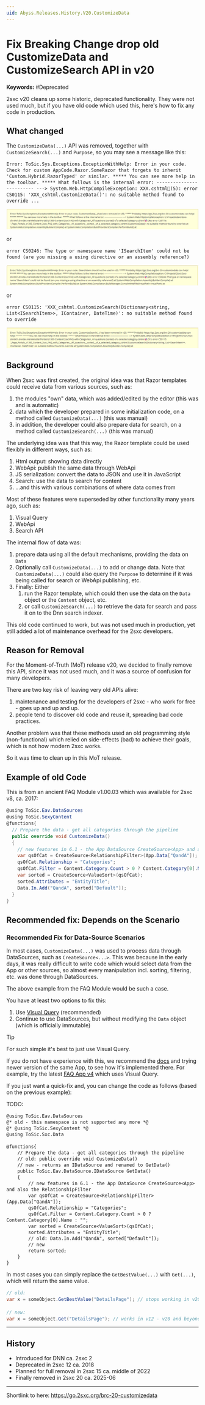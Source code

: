 ```yaml
---
uid: Abyss.Releases.History.V20.CustomizeData
---
```


# Fix Breaking Change drop old CustomizeData and CustomizeSearch API in v20

**Keywords:** #Deprecated

2sxc v20 cleans up some historic, deprecated functionality.
They were not used much, but if you have old code which used this, here's how to fix any code in production.

## What changed

The `CustomizeData(...)` API was removed, together with `CustomizeSearch(...)` and `Purpose`, so you may see a message like this:

```text
Error: ToSic.Sys.Exceptions.ExceptionWithHelp: Error in your code. Check for custom AppCode.Razor.SomeRazor that forgets to inherit 'Custom.Hybrid.RazorTyped' or similar. ***** You can see more help in the toolbar. ***** What follows is the internal error: ------------------------- ---> System.Web.HttpCompileException: XXX.cshtml🎯(5): error CS0115: 'XXX_cshtml.CustomizeData()': no suitable method found to override ...
```

<img src="./assets/error-customize-data.webp" class="full-width" />

or

```text
error CS0246: The type or namespace name 'ISearchItem' could not be found (are you missing a using directive or an assembly reference?)
```

<img src="./assets/error-isearchitem.webp" class="full-width" />

or

```text
error CS0115: 'XXX_cshtml.CustomizeSearch(Dictionary<string, List<ISearchItem>>, IContainer, DateTime)': no suitable method found to override 
```

<img src="./assets/error-customize-search.webp" class="full-width" />

## Background

When 2sxc was first created, the original idea was that Razor templates could receive data from various sources, such as:

1. the modules "own" data, which was added/edited by the editor (this was and is automatic)
1. data which the developer prepared in some initialization code, on a method called `CustomizeData(...)` (this was manual)
1. in addition, the developer could also prepare data for search, on a method called `CustomizeSearch(...)` (this was manual)

The underlying idea was that this way, the Razor template could be used flexibly in different ways, such as:

1. Html output: showing data directly
1. WebApi: publish the same data through WebApi
1. JS serialization: convert the data to JSON and use it in JavaScript
1. Search: use the data to search for content
1. ...and this with various combinations of where data comes from

Most of these features were superseded by other functionality many years ago, such as:

1. Visual Query
1. WebApi
1. Search API

The internal flow of data was:

1. prepare data using all the default mechanisms, providing the data on `Data`
1. Optionally call `CustomizeData(...)` to add or change data.
    Note that `CustomizeData(...)` could also query the `Purpose` to determine if it was being called for search or WebApi publishing, etc.
1. Finally: Either
    1. run the Razor template, which could then use the data on the `Data` object or the `Content` object, etc.
    1. or call `CustomizeSearch(...)` to retrieve the data for search and pass it on to the Dnn search indexer.

This old code continued to work, but was not used much in production, yet still added a lot of maintenance overhead for the 2sxc developers.

## Reason for Removal

For the Moment-of-Truth (MoT) release v20, we decided to finally remove this API, since it was not used much, and it was a source of confusion for many developers.

There are two key risk of leaving very old APIs alive:

1. maintenance and testing for the developers of 2sxc - who work for free - goes up and up and up.
1. people tend to discover old code and reuse it, spreading bad code practices.

Another problem was that these methods used an old programming style (non-functional)
which relied on side-effects (bad) to achieve their goals, which is not how modern 2sxc works.

So it was time to clean up in this MoT release.

## Example of old Code

This is from an ancient FAQ Module v1.00.03 which was available for 2sxc v8, ca. 2017:

```c#
@using ToSic.Eav.DataSources
@using ToSic.SexyContent
@functions{
  // Prepare the data - get all categories through the pipeline
  public override void CustomizeData()
  {
    // new features in 6.1 - the App DataSource CreateSource<App> and also the RelationshipFilter
    var qsOfCat = CreateSource<RelationshipFilter>(App.Data["QandA"]);
    qsOfCat.Relationship = "Categories";
    qsOfCat.Filter = Content.Category.Count > 0 ? Content.Category[0].Name : "";
    var sorted = CreateSource<ValueSort>(qsOfCat);
    sorted.Attributes = "EntityTitle";
    Data.In.Add("QandA", sorted["Default"]);
  }
}
```

## Recommended fix: Depends on the Scenario

### Recommended Fix for Data-Source Scenarios

In most cases, `CustomizeData(...)` was used to process data through DataSources, such as `CreateSource<...>`.
This was because in the early days, it was really difficult to write code which would select data from the App or other sources,
so almost every manipulation incl. sorting, filtering, etc. was done through DataSources.

The above example from the FAQ Module would be such a case.

You have at least two options to fix this:

1. Use [Visual Query](xref:Basics.Query.VisualQuery.Index) (recommended)
1. Continue to use DataSources, but without modifying the `Data` object (which is officially immutable)

> [!TIP]
> For such simple it's best to just use Visual Query.
>
> If you do not have experience with this, we recommend the [docs](xref:Basics.Query.VisualQuery.Index)
> and trying newer version of the same App, to see how it's implemented there.
> For example, try the latest [FAQ App v4](https://2sxc.org/en/apps/details/app/faq4-hybrid-for-dnn-and-oqtane) which uses Visual Query.

If you just want a quick-fix and, you can change the code as follows (based on the previous example):

TODO: 

```razor
@using ToSic.Eav.DataSources
@* old - this namespace is not supported any more *@
@* @using ToSic.SexyContent *@
@using ToSic.Sxc.Data

@functions{
    // Prepare the data - get all categories through the pipeline
    // old: public override void CustomizeData()
    // new - returns an IDataSource and renamed to GetData()
    public ToSic.Eav.DataSource.IDataSource GetData()
    {
        // new features in 6.1 - the App DataSource CreateSource<App> and also the RelationshipFilter
        var qsOfCat = CreateSource<RelationshipFilter>(App.Data["QandA"]);
        qsOfCat.Relationship = "Categories";
        qsOfCat.Filter = Content.Category.Count > 0 ? Content.Category[0].Name : "";
        var sorted = CreateSource<ValueSort>(qsOfCat);
        sorted.Attributes = "EntityTitle";
        // old: Data.In.Add("QandA", sorted["Default"]);
        // new
        return sorted;
    }
}
```

In most cases you can simply replace the `GetBestValue(...)` with `Get(...)`, which will return the same value.

```c#
// old:
var x = someObject.GetBestValue("DetailsPage"); // stops working in v20

// new:
var x = someObject.Get("DetailsPage"); // works in v12 - v20 and beyond
```

---

## History

* Introduced for DNN ca. 2sxc 2
* Deprecated in 2sxc 12 ca. 2018
* Planned for full removal in 2sxc 15 ca. middle of 2022
* Finally removed in 2sxc 20 ca. 2025-06

---

Shortlink to here: <https://go.2sxc.org/brc-20-customizedata>
